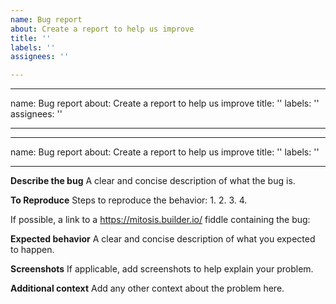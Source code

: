 ```yaml
---
name: Bug report
about: Create a report to help us improve
title: ''
labels: ''
assignees: ''

---
```


---
name: Bug report
about: Create a report to help us improve
title: ''
labels: ''
assignees: ''

---

---
name: Bug report
about: Create a report to help us improve
title: ''
labels: ''

---

<!-- If you have a question or need help regarding how the Builder product works, then https://forum.builder.io is a much better place to ask your question. -->

**Describe the bug**
A clear and concise description of what the bug is.

**To Reproduce**
Steps to reproduce the behavior:
1.
2.
3.
4.

If possible, a link to a https://mitosis.builder.io/ fiddle containing the bug:

**Expected behavior**
A clear and concise description of what you expected to happen.

**Screenshots**
If applicable, add screenshots to help explain your problem.

**Additional context**
Add any other context about the problem here.
